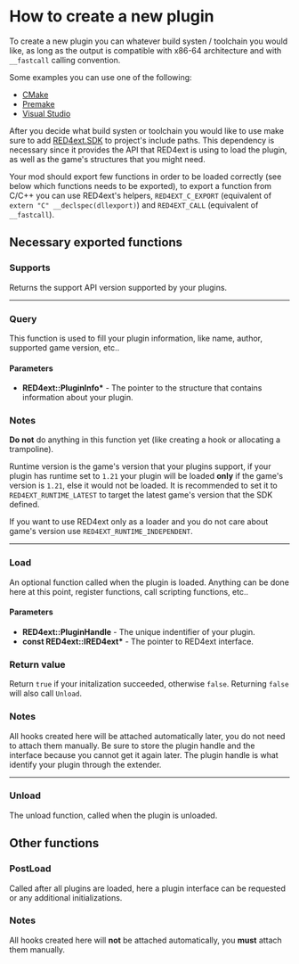 # How to create a new plugin

To create a new plugin you can whatever build systen / toolchain you would like, as long as the output is
compatible with x86-64 architecture and with `__fastcall` calling convention.

Some examples you can use one of the following:

* [CMake](https://cmake.org/)
* [Premake](https://premake.github.io/)
* [Visual Studio](https://visualstudio.microsoft.com/)

After you decide what build systen or toolchain you would like to use make sure to add [RED4ext.SDK](https://github.com/WopsS/RED4ext.SDK)
to project's include paths. This dependency is necessary since it provides the API that RED4ext is using to load the plugin, as well as the
game's structures that you might need.

Your mod should export few functions in order to be loaded correctly (see below which functions needs to be exported),
to export a function from C/C++ you can use RED4ext's helpers, `RED4EXT_C_EXPORT` (equivalent of `extern "C" __declspec(dllexport)`)
and `RED4EXT_CALL` (equivalent of `__fastcall`).

## Necessary exported functions

### Supports

Returns the support API version supported by your plugins.

---

### Query

This function is used to fill your plugin information, like name, author, supported game version, etc..

#### Parameters

* **RED4ext::PluginInfo\*** - The pointer to the structure that contains information about your plugin.

### Notes

**Do not** do anything in this function yet (like creating a hook or allocating a trampoline).

Runtime version is the game's version that your plugins support, if your plugin has runtime set to `1.21` your plugin will be loaded **only** if the game's
version is `1.21`, else it would not be loaded. It is recommended to set it to `RED4EXT_RUNTIME_LATEST` to target
the latest game's version that the SDK defined.

If you want to use RED4ext only as a loader and you do not care about game's version use `RED4EXT_RUNTIME_INDEPENDENT`.

---

### Load

An optional function called when the plugin is loaded. Anything can be done here at this point, register functions, call scripting functions, etc..

#### Parameters

* **RED4ext::PluginHandle** - The unique indentifier of your plugin.
* **const RED4ext::IRED4ext\*** - The pointer to RED4ext interface.

### Return value

Return `true` if your initalization succeeded, otherwise `false`. Returning `false` will also call `Unload`.

### Notes

All hooks created here will be attached automatically later, you do not need to attach them manually.
Be sure to store the plugin handle and the interface because you cannot get it again later. The plugin handle is what identify your plugin through the extender.

---

### Unload

The unload function, called when the plugin is unloaded.

## Other functions

### PostLoad

Called after all plugins are loaded, here a plugin interface can be requested or any additional initializations.

### Notes

All hooks created here will **not** be attached automatically, you **must** attach them manually.
